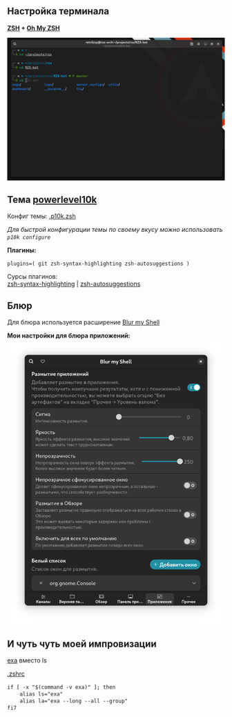## Настройка терминала

**[ZSH](https://www.zsh.org/) + [Oh My ZSH](https://ohmyz.sh/)**

![terminal](./terminal.png)


## Тема [powerlevel10k](https://github.com/romkatv/powerlevel10k)

Конфиг темы: [.p10k.zsh](.p10k.zsh)

*Для быстрой конфигурации темы по своему вкусу можно использовать `p10k configure`*

**Плагины:**
```
plugins=( git zsh-syntax-highlighting zsh-autosuggestions )
```

Сурсы плагинов: <br>
[zsh-syntax-highlighting](https://github.com/zsh-users/zsh-syntax-highlighting)
 | 
[zsh-autosuggestions](https://github.com/zsh-users/zsh-autosuggestions)

## Блюр

Для блюра используется расширение [Blur my Shell](https://github.com/aunetx/blur-my-shell)

**Мои настройки для блюра приложений:**
![настройки расширения](./ext_settings.png)

## И чуть чуть моей импровизации

[exa](https://the.exa.website/) вместо ls

[.zshrc](.zshrc)
```
if [ -x "$(command -v exa)" ]; then
    alias ls="exa"
    alias la="exa --long --all --group"
fi7
```